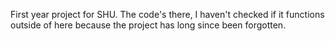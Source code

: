 First year project for SHU. The code's there, I haven't checked if it functions outside of here because the project has long since been forgotten. 
